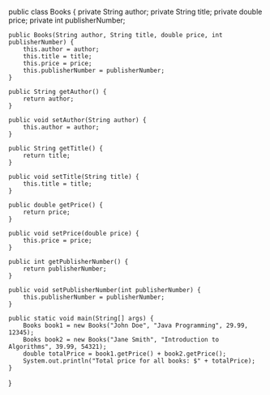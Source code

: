 public class Books {
    private String author;
    private String title;
    private double price;
    private int publisherNumber;

    public Books(String author, String title, double price, int publisherNumber) {
        this.author = author;
        this.title = title;
        this.price = price;
        this.publisherNumber = publisherNumber;
    }

    public String getAuthor() {
        return author;
    }

    public void setAuthor(String author) {
        this.author = author;
    }

    public String getTitle() {
        return title;
    }

    public void setTitle(String title) {
        this.title = title;
    }

    public double getPrice() {
        return price;
    }

    public void setPrice(double price) {
        this.price = price;
    }

    public int getPublisherNumber() {
        return publisherNumber;
    }

    public void setPublisherNumber(int publisherNumber) {
        this.publisherNumber = publisherNumber;
    }

    public static void main(String[] args) {
        Books book1 = new Books("John Doe", "Java Programming", 29.99, 12345);
        Books book2 = new Books("Jane Smith", "Introduction to Algorithms", 39.99, 54321);
        double totalPrice = book1.getPrice() + book2.getPrice();
        System.out.println("Total price for all books: $" + totalPrice);
    }
}
